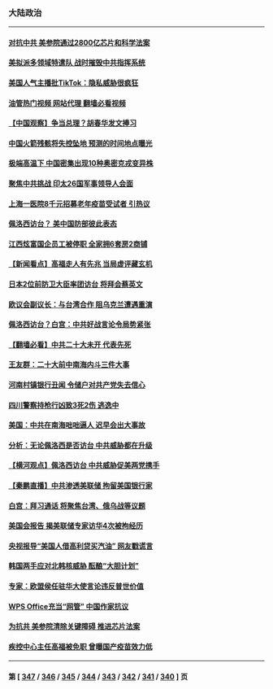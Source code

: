 ### 大陆政治
---
#### [对抗中共 美参院通过2800亿芯片和科学法案](../../pages/ncid277/n13790299.md?07280445) 
#### [美拟派多领域特遣队 战时摧毁中共指挥系统](../../pages/ncid277/n13790295.md?07280445) 
#### [美国人气主播批TikTok：隐私威胁很疯狂](../../pages/ncid277/n13790194.md?07280445) 
#### [油管热门视频 网站代理 翻墙必看视频](http://209.222.30.114:81/youtube.html?07280445)
#### [【中国观察】争当总理？胡春华发文捧习](../../pages/ncid277/n13789920.md?07280445) 
#### [中国火箭残骸将失控坠地 预测的时间地点曝光](../../pages/ncid277/n13790215.md?07280445) 
#### [极端高温下 中国密集出现10种奥密克戎变异株](../../pages/ncid277/n13790214.md?07280445) 
#### [聚焦中共挑战 印太26国军事领导人会面](../../pages/ncid277/n13790193.md?07280445) 
#### [上海一医院8千元招募老年疫苗受试者 引热议](../../pages/ncid277/n13790026.md?07280445) 
#### [佩洛西访台？ 美中国防部彼此表态](../../pages/ncid277/n13790021.md?07280445) 
#### [江西炫富国企员工被停职 全家拥6套房2商铺](../../pages/ncid277/n13789862.md?07280445) 
#### [【新闻看点】高福走人有先兆 当局虚评藏玄机](../../pages/ncid277/n13789564.md?07280445) 
#### [日本2位前防卫大臣率团访台 将拜会蔡英文](../../pages/ncid277/n13789838.md?07280445) 
#### [欧议会副议长：与台湾合作 阻乌克兰遭遇重演](../../pages/ncid277/n13789753.md?07280445) 
#### [佩洛西访台？白宫：中共好战言论令局势紧张](../../pages/ncid277/n13789687.md?07280445) 
#### [【翻墙必看】中共二十大未开 代表先死](../../pages/ncid277/n13789677.md?07280445) 
#### [王友群：二十大前中南海内斗三件大事](../../pages/ncid277/n13789729.md?07280445) 
#### [河南村镇银行丑闻 令储户对共产党失去信心](../../pages/ncid277/n13789619.md?07280445) 
#### [四川警察持枪行凶致3死2伤 逃逸中](../../pages/ncid277/n13789724.md?07280445) 
#### [美国：中共在南海咄咄逼人 迟早会出大事故](../../pages/ncid277/n13789655.md?07280445) 
#### [分析：无论佩洛西是否访台 中共威胁都在升级](../../pages/ncid277/n13789534.md?07280445) 
#### [【横河观点】佩洛西访台 中共威胁促美两党携手](../../pages/ncid277/n13789610.md?07280445) 
#### [【秦鹏直播】中共渗透美联储 拘留美国银行家](../../pages/ncid277/n13789607.md?07280445) 
#### [白宫：拜习通话 将聚焦台湾、俄乌战等议题](../../pages/ncid277/n13789569.md?07280445) 
#### [美国会报告 揭美联储专家访华4次被拘经历](../../pages/ncid277/n13789570.md?07280445) 
#### [央视报导“美国人借高利贷买汽油” 网友戳谎言](../../pages/ncid277/n13789551.md?07280445) 
#### [韩国两手应对北韩核威胁 酝酿“大胆计划”](../../pages/ncid277/n13789562.md?07280445) 
#### [专家：欧盟侯任驻华大使言论违反普世价值](../../pages/ncid277/n13789381.md?07280445) 
#### [WPS Office充当“网管” 中国作家抗议](../../pages/ncid277/n13789558.md?07280445) 
#### [为抗共 美参院清除关键障碍 推进芯片法案](../../pages/ncid277/n13789542.md?07280445) 
#### [疾控中心主任高福被免职 曾曝国产疫苗效力低](../../pages/ncid277/n13789506.md?07280445) 

---
#### 第 [ [347](./347.md?07280445) / [346](./346.md?07280445) / [345](./345.md?07280445) / [344](./344.md?07280445) / [343](./343.md?07280445) / [342](./342.md?07280445) / [341](./341.md?07280445) / [340](./340.md?07280445) ] 页

